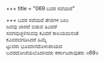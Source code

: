 +++
title = "069 ಬವರ ಸವೆಯದೆ"

+++
ಬವರ ಸವೆಯದೆ ತೇಜಿಗಳ ಬಲು  
ಜವವು ಜಾರದೆ ಬಿಡುವ ತಿವಿದರೆ  
ಸವಗವುಚ್ಚಳಿಸುವವು ಕವಿದರೆ ಕಾಲಯಮನಂತೆ  
ಕವಿವರವಗಡಿಸಿದರೆ ಹಿಮ್ಮೆ  
ಟ್ಟುವರು ಭೂಮಾನದೊಳುಪಾಯದ  
ಬವರದೋಜೆಯಲೊದಗಿದರು ಕರ್ಣಾಟರಾವುತರು      ॥69॥